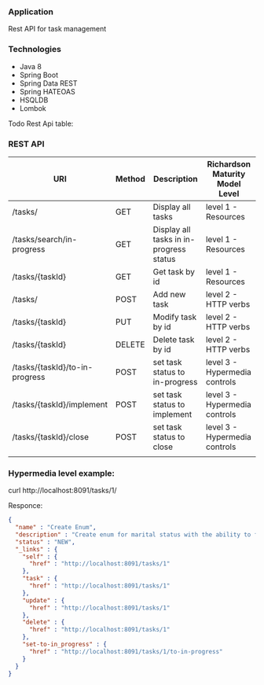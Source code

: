 ### Application
Rest API for task management

### Technologies
- Java 8
- Spring Boot
- Spring Data REST
- Spring HATEOAS
- HSQLDB
- Lombok

Todo Rest Api table:
### REST API
| URI                           | Method | Description           | Richardson Maturity Model Level |
| ---------------------         | ----   | ------------------------|---------------------------------|
|/tasks/                        | GET    | Display all tasks       | level 1 - Resources             |
|/tasks/search/in-progress      | GET    | Display all tasks in in-progress status| level 1 - Resources             |
|/tasks/{taskId}                | GET    | Get  task by id         | level 1 - Resources             |
|/tasks/                        | POST   | Add new task            | level 2 - HTTP verbs            |
|/tasks/{taskId}                | PUT    | Modify task by id       | level 2 - HTTP verbs            |
|/tasks/{taskId}                | DELETE  | Delete task by id      | level 2 - HTTP verbs            |
|/tasks/{taskId}/to-in-progress | POST | set task status to in-progress| level 3 - Hypermedia controls|
|/tasks/{taskId}/implement      | POST | set task status to implement  | level 3 - Hypermedia controls|
|/tasks/{taskId}/close          | POST | set task status to close      | level 3 - Hypermedia controls|
|                               |      |                         |  |

### Hypermedia level example:

curl http://localhost:8091/tasks/1/ 

Responce:
```json
{
  "name" : "Create Enum",
  "description" : "Create enum for marital status with the ability to find an instance of id",
  "status" : "NEW",
  "_links" : {
    "self" : {
      "href" : "http://localhost:8091/tasks/1"
    },
    "task" : {
      "href" : "http://localhost:8091/tasks/1"
    },
    "update" : {
      "href" : "http://localhost:8091/tasks/1"
    },
    "delete" : {
      "href" : "http://localhost:8091/tasks/1"
    },
    "set-to-in_progress" : {
      "href" : "http://localhost:8091/tasks/1/to-in-progress"
    }
  }
}
```
